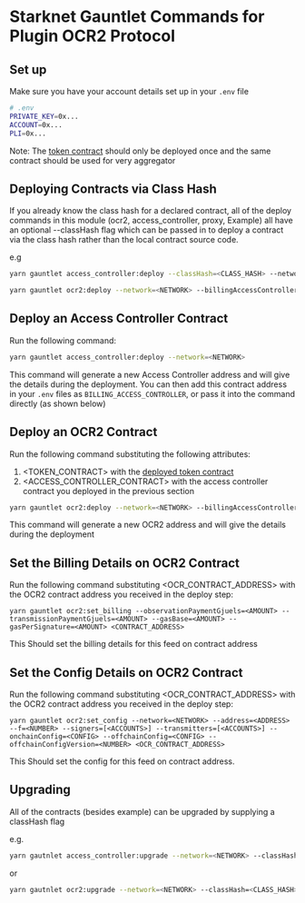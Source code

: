 # Starknet Gauntlet Commands for Plugin OCR2 Protocol

## Set up

Make sure you have your account details set up in your `.env` file

```bash
# .env
PRIVATE_KEY=0x...
ACCOUNT=0x...
PLI=0x...
```

Note: The [token contract](https://github.com/goplugin/plugin-starknet/tree/develop/packages-ts/starknet-gauntlet-token) should only be deployed once and the same contract should be used for very aggregator


## Deploying Contracts via Class Hash

If you already know the class hash for a declared contract, all of the deploy commands in this module (ocr2, access_controller, proxy, Example) all have an optional --classHash flag which can be passed in to deploy a contract via the class hash rather than the local contract source code.

e.g
```bash
yarn gauntlet access_controller:deploy --classHash=<CLASS_HASH> --network=<NETWORK>
```

```bash
yarn gauntlet ocr2:deploy --network=<NETWORK> --billingAccessController=<ACCESS_CONTROLLER_CONTRACT> --minSubmissionValue=<MIN_VALUE> --maxSubmissionValue=<MAX_VALUE> --decimals=<DECIMALS> --name=<FEED_NAME> --link=<TOKEN_CONTRACT> --classHash=<CLASS_HASH>
```


## Deploy an Access Controller Contract

Run the following command:

```bash
yarn gauntlet access_controller:deploy --network=<NETWORK>
```

This command will generate a new Access Controller address and will give the details during the deployment. You can then add this contract address in your `.env` files as `BILLING_ACCESS_CONTROLLER`, or pass it into the command directly (as shown below)

## Deploy an OCR2 Contract

Run the following command substituting the following attributes:

1. <TOKEN_CONTRACT> with the [deployed token contract](https://github.com/goplugin/plugin-starknet/tree/develop/packages-ts/starknet-gauntlet-token)
2. <ACCESS_CONTROLLER_CONTRACT> with the access controller contract you deployed in the previous section

```bash
yarn gauntlet ocr2:deploy --network=<NETWORK> --billingAccessController=<ACCESS_CONTROLLER_CONTRACT> --minSubmissionValue=<MIN_VALUE> --maxSubmissionValue=<MAX_VALUE> --decimals=<DECIMALS> --name=<FEED_NAME> --link=<TOKEN_CONTRACT>
```

This command will generate a new OCR2 address and will give the details during the deployment

## Set the Billing Details on OCR2 Contract

Run the following command substituting <OCR_CONTRACT_ADDRESS> with the OCR2 contract address you received in the deploy step:

```
yarn gauntlet ocr2:set_billing --observationPaymentGjuels=<AMOUNT> --transmissionPaymentGjuels=<AMOUNT> --gasBase=<AMOUNT> --gasPerSignature=<AMOUNT> <CONTRACT_ADDRESS>
```

This Should set the billing details for this feed on contract address

## Set the Config Details on OCR2 Contract

Run the following command substituting <OCR_CONTRACT_ADDRESS> with the OCR2 contract address you received in the deploy step:

```
yarn gauntlet ocr2:set_config --network=<NETWORK> --address=<ADDRESS> --f=<NUMBER> --signers=[<ACCOUNTS>] --transmitters=[<ACCOUNTS>] --onchainConfig=<CONFIG> --offchainConfig=<CONFIG> --offchainConfigVersion=<NUMBER> <OCR_CONTRACT_ADDRESS>
```

This Should set the config for this feed on contract address.


## Upgrading

All of the contracts (besides example) can be upgraded by supplying a classHash flag

e.g.

```bash
yarn gautnlet access_controller:upgrade --network=<NETWORK> --classHash=<CLASS_HASH> <CONTRACT_ADDRESS>`,
```

or

```bash
yarn gautnlet ocr2:upgrade --network=<NETWORK> --classHash=<CLASS_HASH> <CONTRACT_ADDRESS>`,
```
